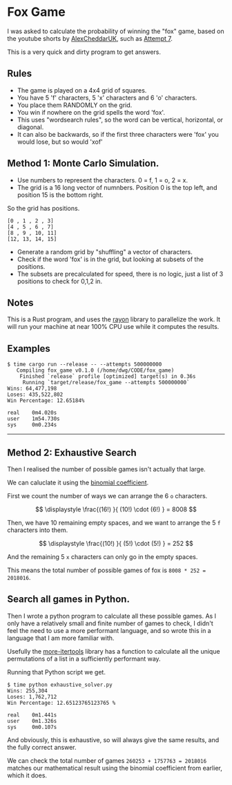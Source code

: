 # Fox Game

I was asked to calculate the probability of winning the "fox" game, based
on the youtube shorts by [AlexCheddarUK](https://www.youtube.com/@AlexCheddarUK), such as
[Attempt 7](https://www.youtube.com/shorts/5CARrKOvtFI).

This is a very quick and dirty program to get answers.

## Rules

- The game is played on a 4x4 grid of squares.
- You have 5 'f' characters, 5 'x' characters and 6 'o' characters.
- You place them RANDOMLY on the grid.
- You win if nowhere on the grid spells the word 'fox'.
- This uses "wordsearch rules", so the word can be vertical, horizontal, or diagonal.
- It can also be backwards, so if the first three characters were 'fox' you would lose, but so would 'xof'

## Method 1: Monte Carlo Simulation.

- Use numbers to represent the characters. 0 = f, 1 = o, 2 = x.
- The grid is a 16 long vector of numnbers. Position 0 is the top left, and position 15 is the bottom right.

So the grid has positions.

```
[0 , 1 , 2 , 3]
[4 , 5 , 6 , 7]
[8 , 9 , 10, 11]
[12, 13, 14, 15]
```

- Generate a random grid by "shuffling" a vector of characters.
- Check if the word 'fox' is in the grid, but looking at subsets of the positions.
- The subsets are precalculated for speed, there is no logic, just a list of 3 positions to check for 0,1,2 in.

## Notes

This is a Rust program, and uses the [rayon](https://github.com/rayon-rs/rayon) library to parallelize the work.
It will run your machine at near 100% CPU use while it computes the results.

## Examples

```shell
$ time cargo run --release -- --attempts 500000000
   Compiling fox_game v0.1.0 (/home/dwg/CODE/fox_game)
    Finished `release` profile [optimized] target(s) in 0.36s
     Running `target/release/fox_game --attempts 500000000`
Wins: 64,477,198
Loses: 435,522,802
Win Percentage: 12.65184%

real    0m4.020s
user    1m54.730s
sys     0m0.234s
```

----

## Method 2: Exhaustive Search

Then I realised the number of possible games isn't actually that large.

We can caluclate it using the [binomial coefficient](https://en.wikipedia.org/wiki/Binomial_coefficient).

First we count the number of ways we can arrange the 6 `o` characters.

$$ \displaystyle \frac{(16!) }{ (10!) \cdot (6!) } = 8008 $$

Then, we have 10 remaining empty spaces, and we want to arrange the 5 `f` characters into them.

$$ \displaystyle \frac{(10!) }{ (5!) \cdot (5!) } = 252 $$

And the remaining 5 `x` characters can only go in the empty spaces.

This means the total number of possible games of fox is `8008 * 252 = 2018016`.

## Search all games in Python.

Then I wrote a python program to calculate all these possible games. As I only have a relatively small and finite
number of games to check, I didn't feel the need to use a more performant language, and so wrote this in a language
that I am more familiar with.

Usefully the [more-itertools](https://more-itertools.readthedocs.io/en/stable/) library has a function to calculate
all the unique permutations of a list in a sufficiently performant way.

Running that Python script we get.

```shell
$ time python exhaustive_solver.py 
Wins: 255,304
Loses: 1,762,712
Win Percentage: 12.65123765123765 %

real    0m1.441s
user    0m1.326s
sys     0m0.107s
```

And obviously, this is exhaustive, so will always give the same results, and the fully correct answer.

We can check the total number of games `260253 + 1757763 = 2018016` matches our mathematical result
using the binomial coefficient from earlier, which it does.
